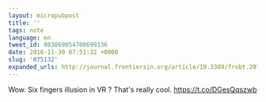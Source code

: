 ```yaml
---
layout: micropubpost
title: ''
tags: note
language: en
tweet_id: 803869054708699136
date: 2016-11-30 07:51:32 +0000
slug: '075132'
expanded_urls: http://journal.frontiersin.org/article/10.3389/frobt.2016.00027/full
---
```

Wow. Six fingers illusion in VR ? That's really cool.
https://t.co/DGesQqszwb
